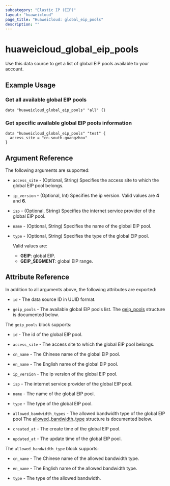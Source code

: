 ```yaml
---
subcategory: "Elastic IP (EIP)"
layout: "huaweicloud"
page_title: "HuaweiCloud: global_eip_pools"
description: ""
---
```


# huaweicloud_global_eip_pools

Use this data source to get a list of global EIP pools available to your account.

## Example Usage

### Get all available global EIP pools

```hcl
data "huaweicloud_global_eip_pools" "all" {}
```

### Get specific available global EIP pools information

```hcl
data "huaweicloud_global_eip_pools" "test" {
  access_site = "cn-south-guangzhou"
}
```

## Argument Reference

The following arguments are supported:

* `access_site` - (Optional, String) Specifies the access site to which the global EIP pool belongs.

* `ip_version` - (Optional, Int) Specifies the ip version. Valid values are **4** and **6**.

* `isp` - (Optional, String) Specifies the internet service provider of the global EIP pool.

* `name` - (Optional, String) Specifies the name of the global EIP pool.

* `type` - (Optional, String) Specifies the type of the global EIP pool.

  Valid values are:
  + **GEIP**: global EIP.
  + **GEIP_SEGMENT**: global EIP range.

## Attribute Reference

In addition to all arguments above, the following attributes are exported:

* `id` - The data source ID in UUID format.

* `geip_pools` - The available global EIP pools list.
  The [geip_pools](#attrblock--geip_pools) structure is documented below.

<a name="attrblock--geip_pools"></a>
The `geip_pools` block supports:

* `id` - The id of the global EIP pool.

* `access_site` - The access site to which the global EIP pool belongs.

* `cn_name` - The Chinese name of the global EIP pool.

* `en_name` - The English name of the global EIP pool.

* `ip_version` - The ip version of the global EIP pool.

* `isp` - The internet service provider of the global EIP pool.

* `name` - The name of the global EIP pool.

* `type` - The type of the global EIP pool.

* `allowed_bandwidth_types` - The allowed bandwidth type of the global EIP pool
  The [allowed_bandwidth_type](#attrblock--geip_pools--allowed_bandwidth_type) structure is documented below.

* `created_at` - The create time of the global EIP pool.

* `updated_at` - The update time of the global EIP pool.

<a name="attrblock--geip_pools--allowed_bandwidth_type"></a>
The `allowed_bandwidth_type` block supports:

* `cn_name` - The Chinese name of the allowed bandwidth type.

* `en_name` - The English name of the allowed bandwidth type.

* `type` - The type of the allowed bandwidth.
